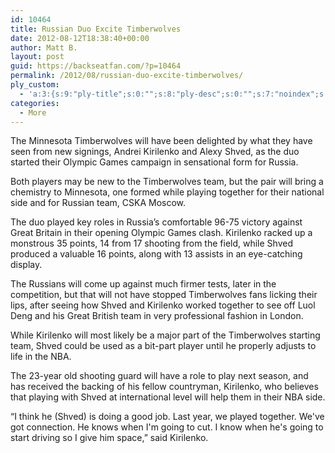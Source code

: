 ```yaml
---
id: 10464
title: Russian Duo Excite Timberwolves
date: 2012-08-12T18:38:40+00:00
author: Matt B.
layout: post
guid: https://backseatfan.com/?p=10464
permalink: /2012/08/russian-duo-excite-timberwolves/
ply_custom:
  - 'a:3:{s:9:"ply-title";s:0:"";s:8:"ply-desc";s:0:"";s:7:"noindex";s:0:"";}'
categories:
  - More
---
```


<div class="entry">
  <p>
    The Minnesota Timberwolves will have been delighted by what they have seen from new signings, Andrei Kirilenko and Alexy Shved, as the duo started their Olympic Games campaign in sensational form for Russia.
  </p>

  <p>
    Both players may be new to the Timberwolves team, but the pair will bring a chemistry to Minnesota, one formed while playing together for their national side and for Russian team, CSKA Moscow.
  </p>

  <p>
    The duo played key roles in Russia’s comfortable 96-75 victory against Great Britain in their opening Olympic Games clash. Kirilenko racked up a monstrous 35 points, 14 from 17 shooting from the field, while Shved produced a valuable 16 points, along with 13 assists in an eye-catching display.
  </p>

  <p>
    The Russians will come up against much firmer tests, later in the competition, but that will not have stopped Timberwolves fans licking their lips, after seeing how Shved and Kirilenko worked together to see off Luol Deng and his Great British team in very professional fashion in London.
  </p>

  <p>
    While Kirilenko will most likely be a major part of the Timberwolves starting team, Shved could be used as a bit-part player until he properly adjusts to life in the NBA.
  </p>

  <p>
    The 23-year old shooting guard will have a role to play next season, and has received the backing of his fellow countryman, Kirilenko, who believes that playing with Shved at international level will help them in their NBA side.
  </p>

  <p>
    “I think he (Shved) is doing a good job. Last year, we played together. We've got connection. He knows when I'm going to cut. I know when he's going to start driving so I give him space,” said Kirilenko.
  </p>
</div>

